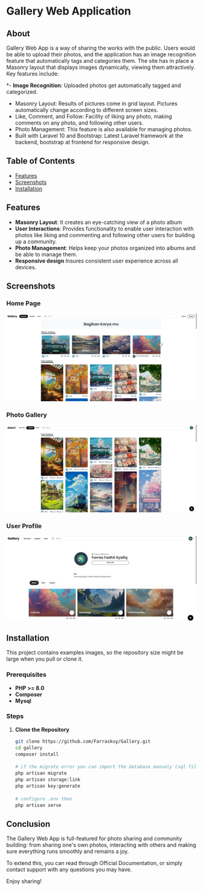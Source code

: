 # Gallery Web Application

## About

Gallery Web App is a way of sharing the works with the public. Users would be able to upload their photos, and the application has an image recognition feature that automatically tags and categories them. The site has in place a Masonry layout that displays images dynamically, viewing them attractively. Key features include:

*- **Image Recognition**: Uploaded photos get automatically tagged and categorized.
- Masonry Layout: Results of pictures come in grid layout. Pictures automatically change according to different screen sizes.
- Like, Comment, and Follow: Facility of liking any photo, making comments on any photo, and following other users.
- Photo Management: This feature is also available for managing photos.
- Built with Laravel 10 and Bootstrap: Latest Laravel framework at the backend, bootstrap at frontend for responsive design.

## Table of Contents

- [Features](#features)
- [Screenshots](#screenshots)
- [Installation](#installation)

## Features

* **Masonry Layout**: It creates an eye-catching view of a photo album
* **User Interactions**: Provides functionality to enable user interaction with photos like liking and commenting and following other users for building up a community.
* **Photo Management**: Helps keep your photos organized into albums and be able to manage them.
* **Responsive design** Insures consistent user experience across all devices.

## Screenshots

### Home Page
![Home Page](./screenshots/home_page.png)

### Photo Gallery
![Photo Gallery](./screenshots/photo_gallery.png)

### User Profile
![User Profile](./screenshots/user_profile.png)

## Installation
This project contains examples images, so the repository size might be large when you pull or clone it.

### Prerequisites

- **PHP >= 8.0**
- **Composer**
- **Mysql**

### Steps

1. **Clone the Repository**
   ```bash
   git clone https://github.com/Farraskuy/Gallery.git
   cd gallery
   composer install

   # if the migrate error you can import the database manualy (sql file in root directory)
   php artisan migrate
   php artisan storage:link
   php artisan key:generate

   # configure .env then
   php artisan serve
    ```

## Conclusion

The Gallery Web App is full-featured for photo sharing and community building: from sharing one's own photos, interacting with others and making sure everything runs smoothly and remains a joy.

To extend this, you can read through Official Documentation, or simply contact support with any questions you may have.

Enjoy sharing!

